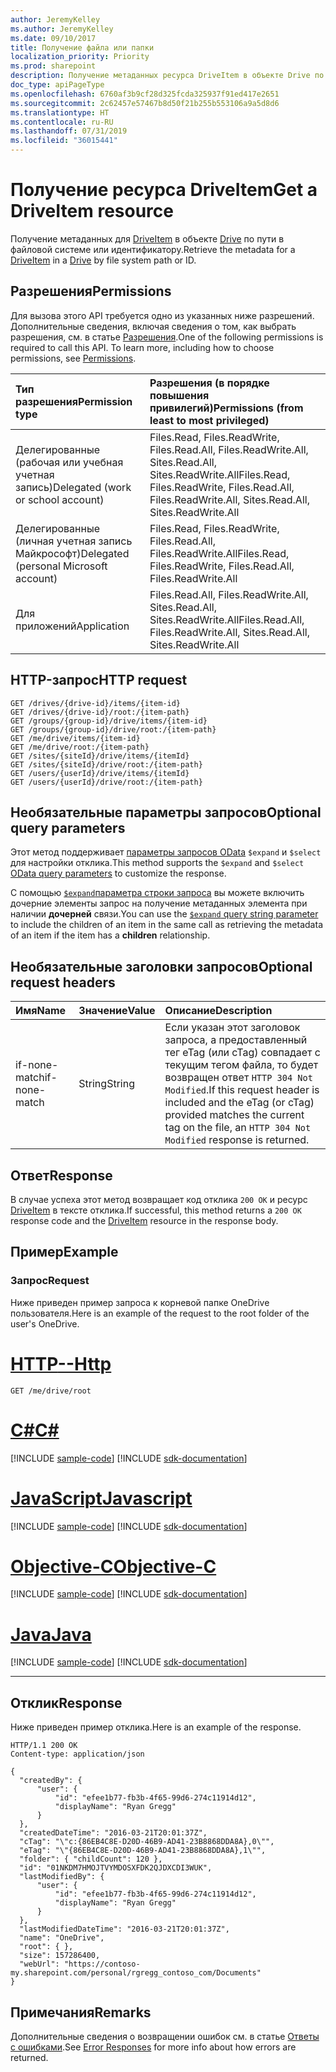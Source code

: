 ```yaml
---
author: JeremyKelley
ms.author: JeremyKelley
ms.date: 09/10/2017
title: Получение файла или папки
localization_priority: Priority
ms.prod: sharepoint
description: Получение метаданных ресурса DriveItem в объекте Drive по пути в файловой системе или идентификатору.
doc_type: apiPageType
ms.openlocfilehash: 6760af3b9cf28d325fcda325937f91ed417e2651
ms.sourcegitcommit: 2c62457e57467b8d50f21b255b553106a9a5d8d6
ms.translationtype: HT
ms.contentlocale: ru-RU
ms.lasthandoff: 07/31/2019
ms.locfileid: "36015441"
---
```

# <a name="get-a-driveitem-resource"></a><span data-ttu-id="f6390-103">Получение ресурса DriveItem</span><span class="sxs-lookup"><span data-stu-id="f6390-103">Get a DriveItem resource</span></span>

<span data-ttu-id="f6390-104">Получение метаданных для [DriveItem](../resources/driveitem.md) в объекте [Drive](../resources/drive.md) по пути в файловой системе или идентификатору.</span><span class="sxs-lookup"><span data-stu-id="f6390-104">Retrieve the metadata for a [DriveItem](../resources/driveitem.md) in a [Drive](../resources/drive.md) by file system path or ID.</span></span>

## <a name="permissions"></a><span data-ttu-id="f6390-105">Разрешения</span><span class="sxs-lookup"><span data-stu-id="f6390-105">Permissions</span></span>

<span data-ttu-id="f6390-p101">Для вызова этого API требуется одно из указанных ниже разрешений. Дополнительные сведения, включая сведения о том, как выбрать разрешения, см. в статье [Разрешения](/graph/permissions-reference).</span><span class="sxs-lookup"><span data-stu-id="f6390-p101">One of the following permissions is required to call this API. To learn more, including how to choose permissions, see [Permissions](/graph/permissions-reference).</span></span>

|<span data-ttu-id="f6390-108">Тип разрешения</span><span class="sxs-lookup"><span data-stu-id="f6390-108">Permission type</span></span>      | <span data-ttu-id="f6390-109">Разрешения (в порядке повышения привилегий)</span><span class="sxs-lookup"><span data-stu-id="f6390-109">Permissions (from least to most privileged)</span></span>              |
|:--------------------|:---------------------------------------------------------|
|<span data-ttu-id="f6390-110">Делегированные (рабочая или учебная учетная запись)</span><span class="sxs-lookup"><span data-stu-id="f6390-110">Delegated (work or school account)</span></span> | <span data-ttu-id="f6390-111">Files.Read, Files.ReadWrite, Files.Read.All, Files.ReadWrite.All, Sites.Read.All, Sites.ReadWrite.All</span><span class="sxs-lookup"><span data-stu-id="f6390-111">Files.Read, Files.ReadWrite, Files.Read.All, Files.ReadWrite.All, Sites.Read.All, Sites.ReadWrite.All</span></span>    |
|<span data-ttu-id="f6390-112">Делегированные (личная учетная запись Майкрософт)</span><span class="sxs-lookup"><span data-stu-id="f6390-112">Delegated (personal Microsoft account)</span></span> | <span data-ttu-id="f6390-113">Files.Read, Files.ReadWrite, Files.Read.All, Files.ReadWrite.All</span><span class="sxs-lookup"><span data-stu-id="f6390-113">Files.Read, Files.ReadWrite, Files.Read.All, Files.ReadWrite.All</span></span>    |
|<span data-ttu-id="f6390-114">Для приложений</span><span class="sxs-lookup"><span data-stu-id="f6390-114">Application</span></span> | <span data-ttu-id="f6390-115">Files.Read.All, Files.ReadWrite.All, Sites.Read.All, Sites.ReadWrite.All</span><span class="sxs-lookup"><span data-stu-id="f6390-115">Files.Read.All, Files.ReadWrite.All, Sites.Read.All, Sites.ReadWrite.All</span></span> |

## <a name="http-request"></a><span data-ttu-id="f6390-116">HTTP-запрос</span><span class="sxs-lookup"><span data-stu-id="f6390-116">HTTP request</span></span>

<!-- { "blockType": "ignored" } -->

```http
GET /drives/{drive-id}/items/{item-id}
GET /drives/{drive-id}/root:/{item-path}
GET /groups/{group-id}/drive/items/{item-id}
GET /groups/{group-id}/drive/root:/{item-path}
GET /me/drive/items/{item-id}
GET /me/drive/root:/{item-path}
GET /sites/{siteId}/drive/items/{itemId}
GET /sites/{siteId}/drive/root:/{item-path}
GET /users/{userId}/drive/items/{itemId}
GET /users/{userId}/drive/root:/{item-path}
```

## <a name="optional-query-parameters"></a><span data-ttu-id="f6390-117">Необязательные параметры запросов</span><span class="sxs-lookup"><span data-stu-id="f6390-117">Optional query parameters</span></span>

<span data-ttu-id="f6390-118">Этот метод поддерживает [параметры запросов OData](/graph/query-parameters) `$expand` и `$select` для настройки отклика.</span><span class="sxs-lookup"><span data-stu-id="f6390-118">This method supports the `$expand` and `$select` [OData query parameters](/graph/query-parameters) to customize the response.</span></span>

<span data-ttu-id="f6390-119">С помощью [`$expand`параметра строки запроса](/graph/query-parameters) вы можете включить дочерние элементы запрос на получение метаданных элемента при наличии **дочерней** связи.</span><span class="sxs-lookup"><span data-stu-id="f6390-119">You can use the [`$expand` query string parameter](/graph/query-parameters) to include the children of an item in the same call as retrieving the metadata of an item if the item has a **children** relationship.</span></span>

## <a name="optional-request-headers"></a><span data-ttu-id="f6390-120">Необязательные заголовки запросов</span><span class="sxs-lookup"><span data-stu-id="f6390-120">Optional request headers</span></span>

| <span data-ttu-id="f6390-121">Имя</span><span class="sxs-lookup"><span data-stu-id="f6390-121">Name</span></span>          | <span data-ttu-id="f6390-122">Значение</span><span class="sxs-lookup"><span data-stu-id="f6390-122">Value</span></span>  | <span data-ttu-id="f6390-123">Описание</span><span class="sxs-lookup"><span data-stu-id="f6390-123">Description</span></span>                                                                                                                                              |
|:--------------|:-------|:---------------------------------------------------------------------------------------------------------------------------------------------------------|
| <span data-ttu-id="f6390-124">if-none-match</span><span class="sxs-lookup"><span data-stu-id="f6390-124">if-none-match</span></span> | <span data-ttu-id="f6390-125">String</span><span class="sxs-lookup"><span data-stu-id="f6390-125">String</span></span> | <span data-ttu-id="f6390-126">Если указан этот заголовок запроса, а предоставленный тег eTag (или cTag) совпадает с текущим тегом файла, то будет возвращен ответ `HTTP 304 Not Modified`.</span><span class="sxs-lookup"><span data-stu-id="f6390-126">If this request header is included and the eTag (or cTag) provided matches the current tag on the file, an `HTTP 304 Not Modified` response is returned.</span></span> |

## <a name="response"></a><span data-ttu-id="f6390-127">Ответ</span><span class="sxs-lookup"><span data-stu-id="f6390-127">Response</span></span>

<span data-ttu-id="f6390-128">В случае успеха этот метод возвращает код отклика `200 OK` и ресурс [DriveItem](../resources/driveitem.md) в тексте отклика.</span><span class="sxs-lookup"><span data-stu-id="f6390-128">If successful, this method returns a `200 OK` response code and the [DriveItem](../resources/driveitem.md) resource in the response body.</span></span>

## <a name="example"></a><span data-ttu-id="f6390-129">Пример</span><span class="sxs-lookup"><span data-stu-id="f6390-129">Example</span></span>

### <a name="request"></a><span data-ttu-id="f6390-130">Запрос</span><span class="sxs-lookup"><span data-stu-id="f6390-130">Request</span></span>

<span data-ttu-id="f6390-131">Ниже приведен пример запроса к корневой папке OneDrive пользователя.</span><span class="sxs-lookup"><span data-stu-id="f6390-131">Here is an example of the request to the root folder of the user's OneDrive.</span></span>


# <a name="httptabhttp"></a>[<span data-ttu-id="f6390-132">HTTP</span><span class="sxs-lookup"><span data-stu-id="f6390-132">--Http</span></span>](#tab/http)
<!-- { "blockType": "request", "name": "get-drive-root", "tags": "service.graph" }-->

```http
GET /me/drive/root
```
# <a name="ctabcsharp"></a>[<span data-ttu-id="f6390-133">C#</span><span class="sxs-lookup"><span data-stu-id="f6390-133">C#</span></span>](#tab/csharp)
[!INCLUDE [sample-code](../includes/snippets/csharp/get-drive-root-csharp-snippets.md)]
[!INCLUDE [sdk-documentation](../includes/snippets/snippets-sdk-documentation-link.md)]

# <a name="javascripttabjavascript"></a>[<span data-ttu-id="f6390-134">JavaScript</span><span class="sxs-lookup"><span data-stu-id="f6390-134">Javascript</span></span>](#tab/javascript)
[!INCLUDE [sample-code](../includes/snippets/javascript/get-drive-root-javascript-snippets.md)]
[!INCLUDE [sdk-documentation](../includes/snippets/snippets-sdk-documentation-link.md)]

# <a name="objective-ctabobjc"></a>[<span data-ttu-id="f6390-135">Objective-C</span><span class="sxs-lookup"><span data-stu-id="f6390-135">Objective-C</span></span>](#tab/objc)
[!INCLUDE [sample-code](../includes/snippets/objc/get-drive-root-objc-snippets.md)]
[!INCLUDE [sdk-documentation](../includes/snippets/snippets-sdk-documentation-link.md)]

# <a name="javatabjava"></a>[<span data-ttu-id="f6390-136">Java</span><span class="sxs-lookup"><span data-stu-id="f6390-136">Java</span></span>](#tab/java)
[!INCLUDE [sample-code](../includes/snippets/java/get-drive-root-java-snippets.md)]
[!INCLUDE [sdk-documentation](../includes/snippets/snippets-sdk-documentation-link.md)]

---


## <a name="response"></a><span data-ttu-id="f6390-137">Отклик</span><span class="sxs-lookup"><span data-stu-id="f6390-137">Response</span></span>

<span data-ttu-id="f6390-138">Ниже приведен пример отклика.</span><span class="sxs-lookup"><span data-stu-id="f6390-138">Here is an example of the response.</span></span>

<!-- { "blockType": "response", "truncated": true, "@odata.type": "microsoft.graph.driveItem" } -->

```http
HTTP/1.1 200 OK
Content-type: application/json

{
  "createdBy": {
      "user": {
          "id": "efee1b77-fb3b-4f65-99d6-274c11914d12",
          "displayName": "Ryan Gregg"
      }
  },
  "createdDateTime": "2016-03-21T20:01:37Z",
  "cTag": "\"c:{86EB4C8E-D20D-46B9-AD41-23B8868DDA8A},0\"",
  "eTag": "\"{86EB4C8E-D20D-46B9-AD41-23B8868DDA8A},1\"",
  "folder": { "childCount": 120 },
  "id": "01NKDM7HMOJTVYMDOSXFDK2QJDXCDI3WUK",
  "lastModifiedBy": {
      "user": {
          "id": "efee1b77-fb3b-4f65-99d6-274c11914d12",
          "displayName": "Ryan Gregg"
      }
  },
  "lastModifiedDateTime": "2016-03-21T20:01:37Z",
  "name": "OneDrive",
  "root": { },
  "size": 157286400,
  "webUrl": "https://contoso-my.sharepoint.com/personal/rgregg_contoso_com/Documents"
}
```

## <a name="remarks"></a><span data-ttu-id="f6390-139">Примечания</span><span class="sxs-lookup"><span data-stu-id="f6390-139">Remarks</span></span>

<span data-ttu-id="f6390-140">Дополнительные сведения о возвращении ошибок см. в статье [Ответы с ошибками][error-response].</span><span class="sxs-lookup"><span data-stu-id="f6390-140">See [Error Responses][error-response] for more info about how errors are returned.</span></span>

[error-response]: /graph/errors
[odata-parameters]: /graph/query-parameters
[item-resource]: ../resources/driveitem.md
[special-folder]: ../api/drive-get-specialfolder.md

<!-- {
  "type": "#page.annotation",
  "description": "Retrieve metadata about an item and its children in OneDrive",
  "keywords": "retrieve,item,metadata",
  "section": "documentation",
  "tocPath": "Items/Get item",
  "suppressions": [
  ]
} -->
